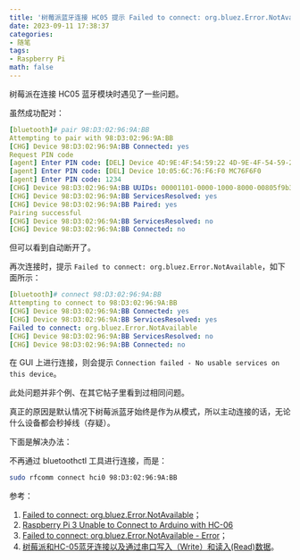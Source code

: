 ```yaml
---
title: '树莓派蓝牙连接 HC05 提示 Failed to connect: org.bluez.Error.NotAvailable 解决办法'
date: 2023-09-11 17:38:37
categories:
- 随笔
tags:
- Raspberry Pi
math: false
---
```


树莓派在连接 HC05 蓝牙模块时遇见了一些问题。

虽然成功配对：

```yaml
[bluetooth]# pair 98:D3:02:96:9A:BB
Attempting to pair with 98:D3:02:96:9A:BB
[CHG] Device 98:D3:02:96:9A:BB Connected: yes
Request PIN code
[agent] Enter PIN code: [DEL] Device 4D:9E:4F:54:59:22 4D-9E-4F-54-59-22
[agent] Enter PIN code: [DEL] Device 10:05:6C:76:F6:F0 MC76F6F0
[agent] Enter PIN code: 1234
[CHG] Device 98:D3:02:96:9A:BB UUIDs: 00001101-0000-1000-8000-00805f9b34fb
[CHG] Device 98:D3:02:96:9A:BB ServicesResolved: yes
[CHG] Device 98:D3:02:96:9A:BB Paired: yes
Pairing successful
[CHG] Device 98:D3:02:96:9A:BB ServicesResolved: no
[CHG] Device 98:D3:02:96:9A:BB Connected: no
```

但可以看到自动断开了。

再次连接时，提示 `Failed to connect: org.bluez.Error.NotAvailable`，如下面所示：

```yaml
[bluetooth]# connect 98:D3:02:96:9A:BB
Attempting to connect to 98:D3:02:96:9A:BB
[CHG] Device 98:D3:02:96:9A:BB Connected: yes
[CHG] Device 98:D3:02:96:9A:BB ServicesResolved: yes
Failed to connect: org.bluez.Error.NotAvailable
[CHG] Device 98:D3:02:96:9A:BB ServicesResolved: no
[CHG] Device 98:D3:02:96:9A:BB Connected: no
```

在 GUI 上进行连接，则会提示 `Connection failed - No usable services on this device`。

此处问题并非个例、在其它帖子里看到过相同问题。

真正的原因是默认情况下树莓派蓝牙始终是作为从模式，所以主动连接的话，无论什么设备都会秒掉线（存疑）。

下面是解决办法：

不再通过 bluetoothctl 工具进行连接，而是：

```bash
sudo rfcomm connect hci0 98:D3:02:96:9A:BB
```

参考：

1. [Failed to connect: org.bluez.Error.NotAvailable](https://forums.raspberrypi.com/viewtopic.php?t=162911&sid=86d298a19589e7836b4eb2408a920bde)；
2. [Raspberry Pi 3 Unable to Connect to Arduino with HC-06](https://forums.raspberrypi.com/viewtopic.php?t=163712&sid=3d7b1a34f4fcf6cfcafecdb3d345bf15)
3. [Failed to connect: org.bluez.Error.NotAvailable - Error](https://raspberrypi.stackexchange.com/questions/82173/failed-to-connect-org-bluez-error-notavailable-error)；
4. [树莓派和HC-05蓝牙连接以及通过串口写入（Write）和读入(Read)数据](https://blog.csdn.net/jinanhezhuang/article/details/109250208)。
